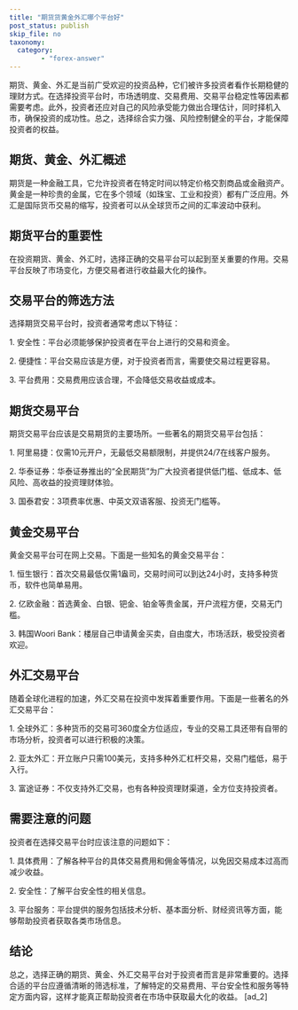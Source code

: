 ```yaml
---
title: "期货货黄金外汇哪个平台好"
post_status: publish
skip_file: no
taxonomy:
  category:
        - "forex-answer"
---
```


期货、黄金、外汇是当前广受欢迎的投资品种，它们被许多投资者看作长期稳健的理财方式。在选择投资平台时，市场透明度、交易费用、交易平台稳定性等因素都需要考虑。此外，投资者还应对自己的风险承受能力做出合理估计，同时择机入市，确保投资的成功性。总之，选择综合实力强、风险控制健全的平台，才能保障投资者的权益。

## 期货、黄金、外汇概述

期货是一种金融工具，它允许投资者在特定时间以特定价格交割商品或金融资产。黄金是一种珍贵的金属，它在多个领域（如珠宝、工业和投资）都有广泛应用。外汇是国际货币交易的缩写，投资者可以从全球货币之间的汇率波动中获利。

## 期货平台的重要性

在投资期货、黄金、外汇时，选择正确的交易平台可以起到至关重要的作用。交易平台反映了市场变化，方便交易者进行收益最大化的操作。

## 交易平台的筛选方法

选择期货交易平台时，投资者通常考虑以下特征：

1\. 安全性：平台必须能够保护投资者在平台上进行的交易和资金。

2\. 便捷性：平台交易应该是方便，对于投资者而言，需要使交易过程更容易。

3\. 平台费用：交易费用应该合理，不会降低交易收益或成本。

## 期货交易平台

期货交易平台应该是交易期货的主要场所。一些著名的期货交易平台包括：

1\. 阿里易捷：仅需10元开户，无最低交易额限制，并提供24/7在线客户服务。

2\. 华泰证券：华泰证券推出的“全民期货”为广大投资者提供低门槛、低成本、低风险、高收益的投资理财体验。

3\. 国泰君安：3项费率优惠、中英文双语客服、投资无门槛等。

## 黄金交易平台

黄金交易平台可在网上交易。下面是一些知名的黄金交易平台：

1\. 恒生银行：首次交易最低仅需1盎司，交易时间可以到达24小时，支持多种货币，软件也简单易用。

2\. 亿欧金融：首选黄金、白银、钯金、铂金等贵金属，开户流程方便，交易无门槛。

3\. 韩国Woori Bank：楼层自己申请黄金买卖，自由度大，市场活跃，极受投资者欢迎。

## 外汇交易平台

随着全球化进程的加速，外汇交易在投资中发挥着重要作用。下面是一些著名的外汇交易平台：

1\. 全球外汇：多种货币的交易可360度全方位适应，专业的交易工具还带有自带的市场分析，投资者可以进行积极的决策。

2\. 亚太外汇：开立账户只需100美元，支持多种外汇杠杆交易，交易门槛低，易于入行。

3\. 富途证券：不仅支持外汇交易，也有各种投资理财渠道，全方位支持投资者。

## 需要注意的问题

投资者在选择交易平台时应该注意的问题如下：

1\. 具体费用：了解各种平台的具体交易费用和佣金等情况，以免因交易成本过高而减少收益。

2\. 安全性：了解平台安全性的相关信息。

3\. 平台服务：平台提供的服务包括技术分析、基本面分析、财经资讯等方面，能够帮助投资者获取各类市场信息。

## 结论

总之，选择正确的期货、黄金、外汇交易平台对于投资者而言是非常重要的。选择合适的平台应遵循清晰的筛选标准，了解特定的交易费用、平台安全性和服务等特定方面内容，这样才能真正帮助投资者在市场中获取最大化的收益。 \[ad\_2\]
